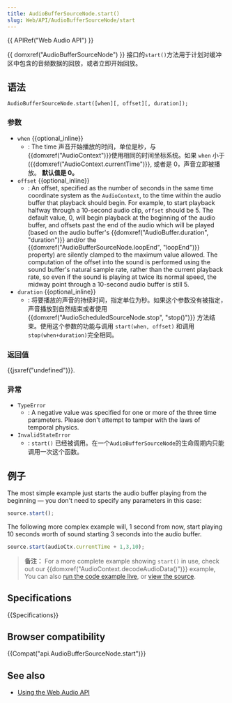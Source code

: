 ```yaml
---
title: AudioBufferSourceNode.start()
slug: Web/API/AudioBufferSourceNode/start
---
```


{{ APIRef("Web Audio API") }}

{{ domxref("AudioBufferSourceNode") }} 接口的`start()`方法用于计划对缓冲区中包含的音频数据的回放，或者立即开始回放。

## 语法

```
AudioBufferSourceNode.start([when][, offset][, duration]);
```

### 参数

- `when` {{optional_inline}}
  - : The time 声音开始播放的时间，单位是秒，与 {{domxref("AudioContext")}}使用相同的时间坐标系统。如果 `when` 小于 ({{domxref("AudioContext.currentTime")}}, 或者是 0，声音立即被播放。 **默认值是 0。**
- `offset` {{optional_inline}}
  - : An offset, specified as the number of seconds in the same time coordinate system as the `AudioContext`, to the time within the audio buffer that playback should begin. For example, to start playback halfway through a 10-second audio clip, `offset` should be 5. The default value, 0, will begin playback at the beginning of the audio buffer, and offsets past the end of the audio which will be played (based on the audio buffer's {{domxref("AudioBuffer.duration", "duration")}} and/or the {{domxref("AudioBufferSourceNode.loopEnd", "loopEnd")}} property) are silently clamped to the maximum value allowed. The computation of the offset into the sound is performed using the sound buffer's natural sample rate, rather than the current playback rate, so even if the sound is playing at twice its normal speed, the midway point through a 10-second audio buffer is still 5.
- `duration` {{optional_inline}}
  - : 将要播放的声音的持续时间，指定单位为秒。如果这个参数没有被指定，声音播放到自然结束或者使用{{domxref("AudioScheduledSourceNode.stop", "stop()")}} 方法结束。使用这个参数的功能与调用 `start(when, offset)` 和调用 `stop(when+duration)`完全相同。

### 返回值

{{jsxref("undefined")}}.

### 异常

- `TypeError`
  - : A negative value was specified for one or more of the three time parameters. Please don't attempt to tamper with the laws of temporal physics.
- `InvalidStateError`
  - : `start()` 已经被调用。在一个`AudioBufferSourceNode`的生命周期内只能调用一次这个函数。

## 例子

The most simple example just starts the audio buffer playing from the beginning — you don't need to specify any parameters in this case:

```js
source.start();
```

The following more complex example will, 1 second from now, start playing 10 seconds worth of sound starting 3 seconds into the audio buffer.

```js
source.start(audioCtx.currentTime + 1,3,10);
```

> **备注：** For a more complete example showing `start()` in use, check out our {{domxref("AudioContext.decodeAudioData()")}} example, You can also [run the code example live](http://mdn.github.io/decode-audio-data/), or [view the source](https://github.com/mdn/decode-audio-data).

## Specifications

{{Specifications}}

## Browser compatibility

{{Compat("api.AudioBufferSourceNode.start")}}

## See also

- [Using the Web Audio API](/zh-CN/docs/Web/API/Web_Audio_API/Using_Web_Audio_API)
